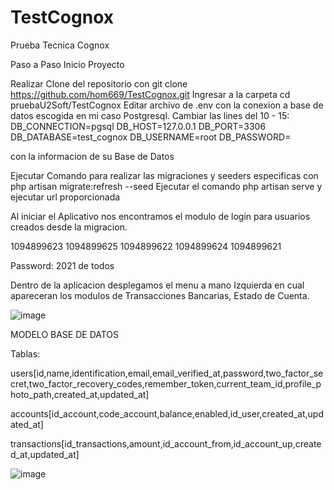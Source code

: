 # TestCognox
Prueba Tecnica Cognox

Paso a Paso Inicio Proyecto

Realizar Clone del repositorio con git clone https://github.com/hom669/TestCognox.git
Ingresar a la carpeta cd pruebaU2Soft/TestCognox
Editar archivo de .env con la conexion a base de datos escogida en mi caso Postgresql.
Cambiar las lines del 10 - 15:
DB_CONNECTION=pgsql DB_HOST=127.0.0.1 DB_PORT=3306 DB_DATABASE=test_cognox DB_USERNAME=root DB_PASSWORD=

con la informacion de su Base de Datos

Ejecutar Comando para realizar las migraciones y seeders especificas con php artisan migrate:refresh --seed
Ejecutar el comando php artisan serve y ejecutar url proporcionada

Al iniciar el Aplicativo nos encontramos el modulo de login para usuarios creados desde la migracion.

1094899623
1094899625
1094899622
1094899624
1094899621

Password: 2021 de todos

Dentro de la aplicacion desplegamos el menu a mano Izquierda en cual apareceran los modulos de Transacciones Bancarias, Estado de Cuenta.

![image](https://user-images.githubusercontent.com/78924776/133877689-1116b4d0-c654-490b-a3d2-6353bc12cd70.png)


MODELO BASE DE DATOS

Tablas:

users[id,name,identification,email,email_verified_at,password,two_factor_secret,two_factor_recovery_codes,remember_token,current_team_id,profile_photo_path,created_at,updated_at] 

accounts[id_account,code_account,balance,enabled,id_user,created_at,updated_at]

transactions[id_transactions,amount,id_account_from,id_account_up,created_at,updated_at]

![image](https://user-images.githubusercontent.com/78924776/133877822-f3093de1-0e6c-4f8a-ab68-1f1961a04e3d.png)
